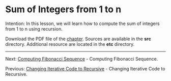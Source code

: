 # Sum of Integers from 1 to n

Intention: In this lesson, we will learn how to compute the sum of integers from 1 to n using recursion.

Download the PDF file of the [chapter](chapter_11.pdf). Sources are available in the <b>src</b> directory. 
Additional resource are located in the <b>etc</b> directory.

<hr>

Next: [Computing Fibonacci Sequence](chapter_12.md "Computing Fibonacci Sequence") - Computing Fibonacci Sequence.

Previous: [Changing Iterative Code to Recursive](chapter_10.md "Changing Iterative Code to Recursive") - 
Changing Iterative Code to Recursive.